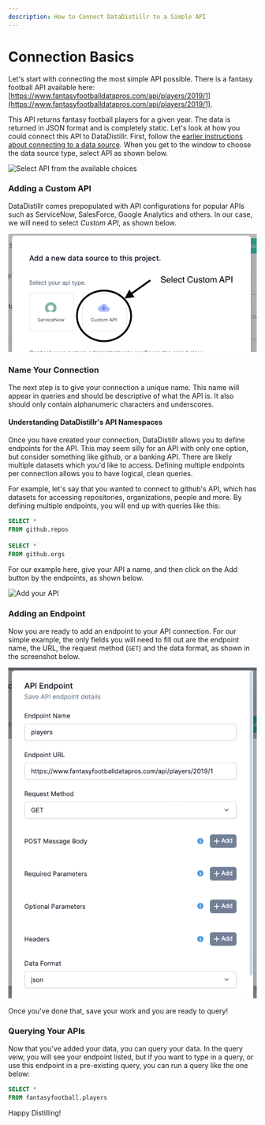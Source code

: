 ```yaml
---
description: How to Connect DataDistillr to a Simple API
---
```


# Connection Basics

Let's start with connecting the most simple API possible.  There is a fantasy football API available here: [https://www.fantasyfootballdatapros.com/api/players/2019/1](https://www.fantasyfootballdatapros.com/api/players/2019/1).

This API returns fantasy football players for a given year.  The data is returned in JSON format and is completely static.  Let's look at how you could connect this API to DataDistillr.  First, follow the [earlier instructions about connecting to a data source](../).  When you get to the window to choose the data source type, select API as shown below.&#x20;

![Select API from the available choices](</img/Screen Shot 2021-11-19 at 1.46.04 PM.png>)

### __Adding a Custom API__

DataDistillr comes prepopulated with API configurations for popular APIs such as ServiceNow, SalesForce, Google Analytics and others.  In our case, we will need to select _Custom API_, as shown below.&#x20;

![Select Custom API](</img/Screen Shot 2021-11-19 at 1.48.27 PM.png>)

### __Name Your Connection__

The next step is to give your connection a unique name.  This name will appear in queries and should be descriptive of what the API is.  It also should only contain alphanumeric characters and underscores.

#### __Understanding DataDistillr's API Namespaces__

Once you have created your connection, DataDistillr allows you to define endpoints for the API.  This may seem silly for an API with only one option, but consider something like github, or a banking API.  There are likely multiple datasets which you'd like to access.  Defining multiple endpoints per connection allows you to have logical, clean queries.

For example, let's say that you wanted to connect to github's API, which has datasets for accessing repositories, organizations, people and more.  By defining multiple endpoints, you will end up with queries like this:

```sql
SELECT *
FROM github.repos

SELECT *
FROM github.orgs
```

For our example here, give your API a name, and then click on the Add button by the endpoints, as shown below.

![Add your API](</img/Screen Shot 2021-11-19 at 1.54.13 PM.png>)

### __Adding an Endpoint__

Now you are ready to add an endpoint to your API connection.  For our simple example, the only fields you will need to fill out are the endpoint name, the URL, the request method (`GET`) and the data format, as shown in the screenshot below.&#x20;

![Adding an Endpoint](</img/Screen Shot 2021-11-19 at 2.43.02 PM.png>)

Once you've done that, save your work and you are ready to query!

### __Querying Your APIs__

Now that you've added your data, you can query your data.  In the query veiw, you will see your endpoint listed, but if you want to type in a query, or use this endpoint in a pre-existing query, you can run a query like the one below:

```sql
SELECT * 
FROM fantasyfootball.players
```

Happy Distilling!
